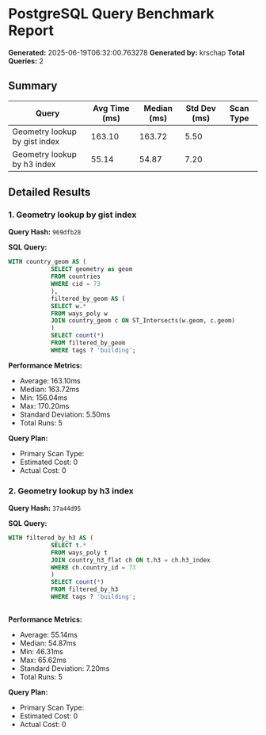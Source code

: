 # PostgreSQL Query Benchmark Report

**Generated:** 2025-06-19T06:32:00.763278
**Generated by:** krschap
**Total Queries:** 2

## Summary

| Query | Avg Time (ms) | Median (ms) | Std Dev (ms) | Scan Type |
|-------|---------------|-------------|--------------|-----------|
| Geometry lookup by gist index | 163.10 | 163.72 | 5.50 |  |
| Geometry lookup by h3 index | 55.14 | 54.87 | 7.20 |  |

## Detailed Results

### 1. Geometry lookup by gist index

**Query Hash:** `969dfb28`

**SQL Query:**
```sql
WITH country_geom AS (
            SELECT geometry as geom
            FROM countries
            WHERE cid = 73
            ),
            filtered_by_geom AS (
            SELECT w.*
            FROM ways_poly w
            JOIN country_geom c ON ST_Intersects(w.geom, c.geom)
            )
            SELECT count(*)
            FROM filtered_by_geom
            WHERE tags ? 'building';
```

**Performance Metrics:**
- Average: 163.10ms
- Median: 163.72ms
- Min: 156.04ms
- Max: 170.20ms
- Standard Deviation: 5.50ms
- Total Runs: 5

**Query Plan:**
- Primary Scan Type: 
- Estimated Cost: 0
- Actual Cost: 0

### 2. Geometry lookup by h3 index

**Query Hash:** `37a44d95`

**SQL Query:**
```sql
WITH filtered_by_h3 AS (
            SELECT t.*
            FROM ways_poly t
            JOIN country_h3_flat ch ON t.h3 = ch.h3_index
            WHERE ch.country_id = 73
            )
            SELECT count(*)
            FROM filtered_by_h3
            WHERE tags ? 'building';
            
```

**Performance Metrics:**
- Average: 55.14ms
- Median: 54.87ms
- Min: 46.31ms
- Max: 65.62ms
- Standard Deviation: 7.20ms
- Total Runs: 5

**Query Plan:**
- Primary Scan Type: 
- Estimated Cost: 0
- Actual Cost: 0
